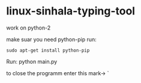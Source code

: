 # linux-sinhala-typing-tool
work on python-2

make suar you need python-pip 
    run:
    
    sudo apt-get install python-pip

Run: python main.py

to close the programm enter this mark-> ` 
